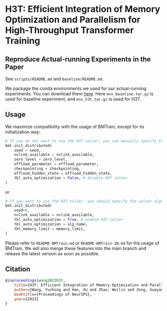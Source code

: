 # H3T: Efficient Integration of Memory Optimization and Parallelism for High-Throughput Transformer Training

## Reproduce Actual-running Experiments in the Paper

See `scripts/README.md` and `baseline/README.md`.

We package the conda environments we used for our actual-running experiments. You can download them [here](https://cloud.tsinghua.edu.cn/d/5ca3763ffc4c44ccaaaf/). Here `env_baseline.tar.gz` is used for baseline experiment, and `env_h3t.tar.gz` is used for H3T.

## Usage

We maximize compatibility with the usage of BMTrain, except for its initialization way:
```python
# If you do not want to use the H3T solver, you can manually specify the optimization switches globally. Here `zero_level` can be 2 or 3, while `offload_parameter`, `checkpointing`, and `offload_hidden_state` can be True or False
bmt.init_distributed(
    seed = seed,
    nvlink_available = nvlink_available,
    zero_level = zero_level,
    offload_parameter = offload_parameter,
    checkpointing = checkpointing,
    offload_hidden_state = offload_hidden_state,
    tbl_auto_optimization = False, # disable H3T solver
)
```
or
```python
# If you want to use the H3T solver, you should specify the solver algorithm and the memory limit. Here `alg_name` can be "random", "greedy", or "dp", while the unit of the memory limit is byte. We suggest the `memory_limit` should be less than the memory capacity of the device.
bmt.init_distributed(
    seed=0,
    nvlink_available = nvlink_available,
    tbl_auto_optimization = True, # enable H3T solver
    tbl_auto_optimization = alg_name,
    tbl_memory_limit = memory_limit,
)
```

Please refer to `README-BMTrain.md` or `README-BMTrain-ZH.md` for the usage of BMTrain. We will also merge these features into the main branch and release the latest version as soon as possible.

## Citation

```bibtex
@inproceedings{wang2023h3t,
    title={H3T: Efficient Integration of Memory Optimization and Parallelism for High-Throughput Transformer Training},
    author={Wang, Yuzhong and Han, Xu and Zhao, Weilin and Zeng, Guoyang and Liu, Zhiyuan and Sun, Maosong}
    booktitle={Proceedings of NeurIPS},
    year={2023}
}
```